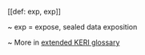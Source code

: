 [[def: exp, exp]]

~ exp = expose, sealed data exposition

~ More in <a href="https://weboftrust.github.io/WOT-terms/docs/glossary/exp">extended KERI glossary</a>
